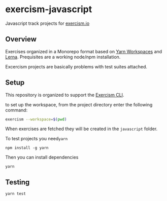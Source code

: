 # exercism-javascript
Javascript track projects for [exercism.io](https://exercism.io/tracks/javascript)

## Overview
Exercises organized in a Monorepo format based on [Yarn Workspaces](https://yarnpkg.com/) and [Lerna](https://lernajs.io).  Prequisites are a working node/npm installation.

Excercism projects are basically problems with test suites attached.  

## Setup
This repository is organized to support the [Exercism CLI](https://exercism.io/cli-walkthrough).

to set up the workspace, from the project directory enter the following command:
```sh
exercism --workspace=$(pwd)
```

When exercises are fetched they will be created in the `javascript` folder.

To test projects you need`yarn`

`npm install -g yarn`

Then you can install dependencies

`yarn`

## Testing
`yarn test`
